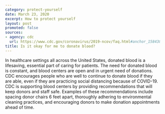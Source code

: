 ```yaml
---
category: protect-yourself
date: March 23, 2020
excerpt: How to protect yourself
layout: post
promoted: false
sources:
- agency: cdc
  url: https://www.cdc.gov/coronavirus/2019-ncov/faq.html#anchor_1584386949645
title: Is it okay for me to donate blood?
---
```


In healthcare settings all across the United States, donated blood is a lifesaving, essential part of caring for patients. The need for donated blood is constant, and blood centers are open and in urgent need of donations. CDC encourages people who are well to continue to donate blood if they are able, even if they are practicing social distancing because of COVID-19. CDC is supporting blood centers by providing recommendations that will keep donors and staff safe. Examples of these recommendations include spacing donor chairs 6 feet apart, thoroughly adhering to environmental cleaning practices, and encouraging donors to make donation appointments ahead of time.